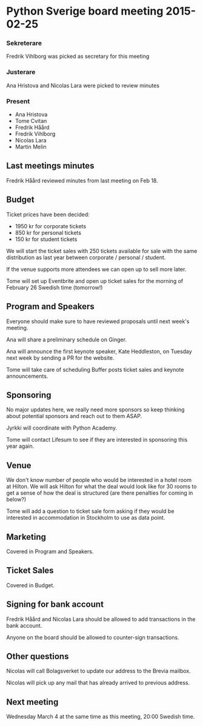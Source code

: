 # Python Sverige board meeting 2015-02-25

### Sekreterare

Fredrik Vihlborg was picked as secretary for this meeting

### Justerare

Ana Hristova and Nicolas Lara were picked to review minutes

### Present

- Ana Hristova
- Tome Cvitan
- Fredrik Håård
- Fredrik Vihlborg
- Nicolas Lara
- Martin Melin

## Last meetings minutes

Fredrik Håård reviewed minutes from last meeting on Feb 18.

## Budget

Ticket prices have been decided:

- 1950 kr for corporate tickets
- 850 kr for personal tickets
- 150 kr for student tickets

We will start the ticket sales with 250 tickets available for sale with the
same distribution as last year between corporate / personal / student.

If the venue supports more attendees we can open up to sell more later.

Tome will set up Eventbrite and open up ticket sales for the morning of
February 26 Swedish time (tomorrow!)

## Program and Speakers

Everyone should make sure to have reviewed proposals until next week's meeting.

Ana will share a preliminary schedule on Ginger.

Ana will announce the first keynote speaker, Kate Heddleston, on Tuesday next
week by sending a PR for the website.

Tome will take care of scheduling Buffer posts ticket sales and keynote announcements.

## Sponsoring

No major updates here, we really need more sponsors so keep thinking about
potential sponsors and reach out to them ASAP.

Jyrkki will coordinate with Python Academy.

Tome will contact Lifesum to see if they are interested in sponsoring this year
again.

## Venue

We don't know number of people who would be interested in a hotel room at
Hilton. We will ask Hilton for what the deal would look like for 30 rooms to
get a sense of how the deal is structured (are there penalties for coming in
below?)

Tome will add a question to ticket sale form asking if they would be interested
in accommodation in Stockholm to use as data point.

## Marketing

Covered in Program and Speakers.

## Ticket Sales

Covered in Budget.

## Signing for bank account

Fredrik Håård and Nicolas Lara should be allowed to add transactions in the
bank account.

Anyone on the board should be allowed to counter-sign transactions.

## Other questions

Nicolas will call Bolagsverket to update our address to the Brevia mailbox.

Nicolas will pick up any mail that has already arrived to previous address.

## Next meeting

Wednesday March 4 at the same time as this meeting, 20:00 Swedish time.
